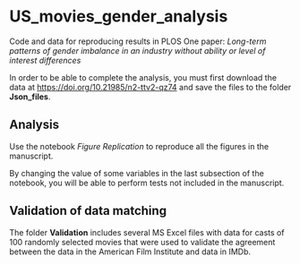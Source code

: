 # US_movies_gender_analysis

Code and data for reproducing results in PLOS One paper: *Long-term patterns of gender imbalance in an industry without ability or level of interest differences*

In order to be able to complete the analysis, you must first download the data at https://doi.org/10.21985/n2-ttv2-qz74 and save the files to the folder **Json_files**.

## Analysis

Use the notebook *Figure Replication* to reproduce all the figures in the manuscript.

By changing the value of some variables in the last subsection of the notebook, you will be able to perform tests not included in the manuscript.

## Validation of data matching

The folder **Validation** includes several MS Excel files with data for casts of 100 randomly selected movies that were used to validate the agreement between the data in the American Film Institute and data in IMDb.



